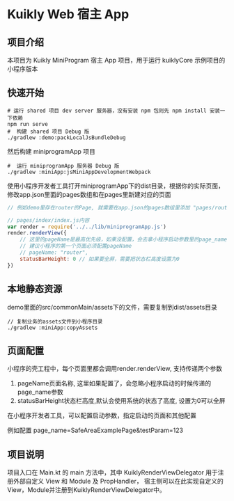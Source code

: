 # Kuikly Web 宿主 App

## 项目介绍

本项目为 Kuikly MiniProgram 宿主 App 项目，用于运行 kuiklyCore 示例项目的小程序版本

## 快速开始

```shell
# 运行 shared 项目 dev server 服务器，没有安装 npm 包则先 npm install 安装一下依赖
npm run serve
#  构建 shared 项目 Debug 版
./gradlew :demo:packLocalJsBundleDebug
```

然后构建 miniprogramApp 项目
```shell
#  运行 miniprogramApp 服务器 Debug 版
./gradlew :miniApp:jsMiniAppDevelopmentWebpack
```


使用小程序开发者工具打开miniprogramApp下的dist目录，根据你的实际页面，修改app.json里面的pages数组和在pages里新建对应的页面
```javascript
// 例如demo里存在router的Page, 就需要在app.json的pages数组里添加 "pages/router/index", 同时在pages的目录里新建router目录补充和pages/index目录一样的内容

// pages/index/index.js内容
var render = require('../../lib/miniprogramApp.js')
render.renderView({
    // 这里的pageName是最高优先级，如果没配置，会去拿小程序启动参数里的page_name，如果都没有会报错
    // 建议小程序的第一个页面必须配置pageName
    // pageName: "router",
    statusBarHeight: 0 // 如果要全屏，需要把状态栏高度设置为0
})
```

## 本地静态资源

demo里面的src/commonMain/assets下的文件，需要复制到dist/assets目录
```shell
// 复制业务的assets文件到小程序目录
./gradlew :miniApp:copyAssets
```

## 页面配置

小程序的壳工程中，每个页面里都会调用render.renderView, 支持传递两个参数
1. pageName页面名称, 这里如果配置了，会忽略小程序启动的时候传递的page_name参数
2. statusBarHeight状态栏高度,默认会使用系统的状态了高度, 设置为0可以全屏

在小程序开发者工具，可以配置启动参数，指定启动的页面和其他配置

例如配置 page_name=SafeAreaExamplePage&testParam=123

## 项目说明

项目入口在 Main.kt 的 main 方法中，其中 KuiklyRenderViewDelegator 用于注册外部自定义 View 和 Module 及 PropHandler，
宿主侧可以在此实现自定义的View，Module并注册到KuiklyRenderViewDelegator中。

